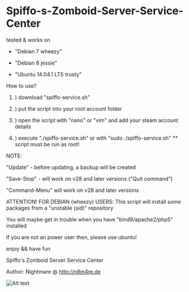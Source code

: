 # Spiffo-s-Zomboid-Server-Service-Center

tested & works on

- "Debian 7 wheezy"

- "Debian 8 jessie"

- "Ubuntu 14.04.1 LTS trusty"

 

How to use?


1. ) download "spiffo-service.sh"

2. ) put the script into your root account folder

3. ) open the script with "nano" or "vim" and add your steam account details

4. ) execute  "./spiffo-service.sh" or with "sudo ./spiffo-service.sh"   ** script must be run as root!

 


NOTE:

"Update"  - before updating, a backup will be created

"Save-Stop" -  will work on v28 and later versions  ("Quit command")

"Command-Menu" will work on v28 and later versions

 
ATTENTION! FOR DEBIAN (wheezy) USERS:
This script will install some packages from a "unstable (sid)" repository

You will maybe get in trouble when you have "bind9/apache2/php5" installed

If you are not an power user then, please use ubuntu!

enjoy  &&  have fun

 

 
Spiffo's Zomboid Server Service Center

Author: Nightmare @ http://n8m4re.de


![Alt text](http://tools.n8m4re.de/downloads/ProjectZomboid/misc/spiffo.png "Spiffo")
